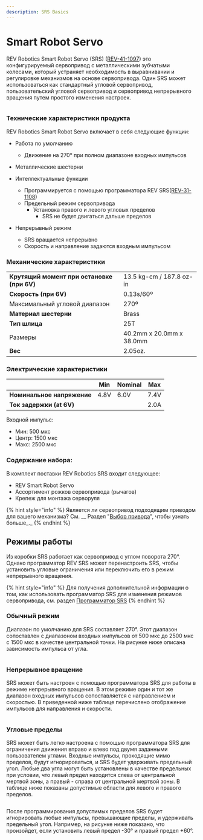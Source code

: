 ```yaml
---
description: SRS Basics
---
```


# Smart Robot Servo

REV Robotics Smart Robot Servo (SRS) ([REV-41-1097](https://www.revrobotics.com/rev-41-1097/)) это конфигурируемый сервопривод с металлическими зубчатыми колесами, который устраняет необходимость в выравнивании и регулировке механизмов на основе сервопривода. Один SRS может использоваться как стандартный угловой сервопривод, пользовательский угловой сервопривод и сервопривод непрерывного вращения путем простого изменения настроек.

<figure><img src="https://2589213514-files.gitbook.io/~/files/v0/b/gitbook-legacy-files/o/assets%2F-M5yw0n8IneF5-9ybLjT%2F-M95GquH9Q5xxbGh4P4K%2F-M95GvywvJjRnMyKX-5f%2FAA_Smart_Robot_Servo_Single.png?alt=media&#x26;token=719199e1-3ba3-4319-b564-a2521792bcde" alt=""><figcaption></figcaption></figure>

### Технические характеристики продукта&#x20;

REV Robotics Smart Robot Servo включает в себя следующие функции:

* Работа по умолчанию
  * Движение на 270° при полном диапазоне входных импульсов
*   Металлические шестерни


* Интеллектуальные функции
  * Программируется с помощью программатора REV SRS([REV-31-1108](https://www.revrobotics.com/rev-31-1108/))
  * Предельный режим сервопривода
    * Установка правого и левого угловых пределов
      * SRS не будет двигаться дальше пределов
* Непрерывный режим
  * SRS вращается непрерывно
  * Скорость и направление задаются входным импульсом

### Механические характеристики&#x20;

|                                            |                          |
| ------------------------------------------ | ------------------------ |
| **Крутящий момент при остановке (при 6V)** | 13.5 kg-cm / 187.8 oz-in |
| **Скорость (при 6V)**                      | 0.13s/60º                |
| Максимальный угловой диапазон              | 270º                     |
| **Материал шестерни**                      | Brass                    |
| **Тип шлица**                              | 25T                      |
| Размеры                                    | 40.2mm x 20.0mm x 38.0mm |
| **Вес**                                    | 2.05oz.                  |

### Электрические характеристики

|                            | Min  | Nominal  | Max  |
| -------------------------- | ---- | -------- | ---- |
| **Номинальное напряжение** | 4.8V | 6.0V     | 7.4V |
| **Ток задержки (at 6V)**   |      |          | 2.0A |

Входной импульс:

* Мин: 500 мкс
* Центр: 1500 мкс
* Макс: 2500 мкс

### Содержание набора:&#x20;

В комплект поставки REV Robotics SRS входит следующее:

* REV Smart Robot Servo
* Ассортимент рожков сервопривода (рычагов)
* Крепеж для монтажа серворуля

{% hint style="info" %}
Является ли сервопривод подходящим приводом для вашего механизма? См. __ Раздел "[Выбор привода](../../vybor-privoda.md)", чтобы узнать больше_._
{% endhint %}

## Режимы работы

Из коробки SRS работает как сервопривод с углом поворота 270°. Однако программатор REV SRS может перенастроить SRS, чтобы установить угловые ограничения или переключить его в режим непрерывного вращения.

{% hint style="info" %}
Для получения дополнительной информации о том, как использовать программатор SRS для изменения режимов сервопривода, см. раздел [Программатор SRS](../srs-programmer.md)
{% endhint %}

### Обычный режим&#x20;

Диапазон по умолчанию для SRS составляет 270°. Этот диапазон сопоставлен с диапазоном входных импульсов от 500 мкс до 2500 мкс с 1500 мкс в качестве центральной точки. На рисунке ниже описана зависимость импульса от угла.

<figure><img src="https://2589213514-files.gitbook.io/~/files/v0/b/gitbook-legacy-files/o/assets%2F-M5yw0n8IneF5-9ybLjT%2F-MB_vrFI_mJbhAOGXIO5%2F-MB_yzhf7dnGkYfx6zkp%2FServo_270_Range_Full_Green-01.png?alt=media&#x26;token=db791fac-0f86-42d8-9651-1c0e42ae87ad" alt=""><figcaption></figcaption></figure>

### Непрерывное вращение&#x20;

SRS может быть настроен с помощью программатора SRS для работы в режиме непрерывного вращения. В этом режиме один и тот же диапазон входных импульсов сопоставляется с направлением и скоростью. В приведенной ниже таблице перечислено отображение импульсов для направления и скорости.

<figure><img src="https://2589213514-files.gitbook.io/~/files/v0/b/gitbook-legacy-files/o/assets%2F-M5yw0n8IneF5-9ybLjT%2F-M8WQp_aU3jlfmzyZA5V%2F-M8WUtfWcre4DktYBnv0%2FScreenshot%20(13).png?alt=media&#x26;token=0483c54f-8ec2-4be0-a3e8-b5dd3374655a" alt=""><figcaption></figcaption></figure>

### Угловые пределы

SRS может быть легко настроена с помощью программатора SRS для ограничения движения вправо и влево под двумя заданными пользователем углами. Входные импульсы, проходящие мимо пределов, будут игнорироваться, и SRS будет удерживать предельный угол. Любые два угла могут быть установлены в качестве предельных при условии, что левый предел находится слева от центральной мертвой зоны, а правый - справа от центральной мертвой зоны. В таблице ниже показаны допустимые области для левого и правого пределов.

<figure><img src="https://2589213514-files.gitbook.io/~/files/v0/b/gitbook-legacy-files/o/assets%2F-M5yw0n8IneF5-9ybLjT%2F-MB_vrFI_mJbhAOGXIO5%2F-MB_z21vt7t6VYO6gk0T%2FServo_270_Range_Limit_Too_Close.png?alt=media&#x26;token=05207ceb-7734-400f-9423-eed9fd439aab" alt=""><figcaption></figcaption></figure>

После программирования допустимых пределов SRS будет игнорировать любые импульсы, превышающие пределы, и удерживать предельный угол. Например, на рисунке ниже показано, что произойдет, если установить левый предел -30° и правый предел +60°.

<figure><img src="https://2589213514-files.gitbook.io/~/files/v0/b/gitbook-legacy-files/o/assets%2F-M5yw0n8IneF5-9ybLjT%2F-MB_vrFI_mJbhAOGXIO5%2F-MB_z3iQG92g4sFKXPuk%2FServo_Full_270_Range_And_Limits-01.png?alt=media&#x26;token=b86e324d-b901-48dc-af88-fca499bb04f7" alt=""><figcaption></figcaption></figure>
